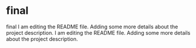 # final
final
I am editing the README file. Adding some more details about the project description.
I am editing the README file. Adding some more details about the project description.
